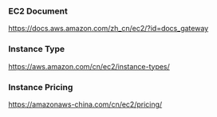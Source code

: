 ### EC2 Document

https://docs.aws.amazon.com/zh_cn/ec2/?id=docs_gateway

### Instance Type

https://aws.amazon.com/cn/ec2/instance-types/

### Instance Pricing

https://amazonaws-china.com/cn/ec2/pricing/

